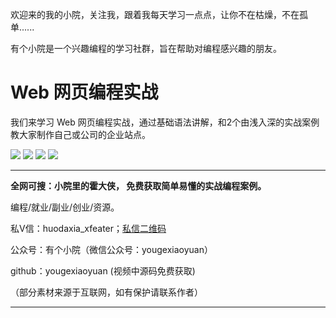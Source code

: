 欢迎来的我的小院，关注我，跟着我每天学习一点点，让你不在枯燥，不在孤单......

有个小院是一个兴趣编程的学习社群，旨在帮助对编程感兴趣的朋友。

# **Web 网页编程实战**
我们来学习 Web 网页编程实战，通过基础语法讲解，和2个由浅入深的实战案例教大家制作自己或公司的企业站点。

![](https://ucc.alicdn.com/pic/developer-ecology/cf3c68598de74711ba622346dab21cd0.png)
![](https://ucc.alicdn.com/pic/developer-ecology/194ee540684e4ba389375c889d3284d4.png)
![](https://ucc.alicdn.com/pic/developer-ecology/5af21af652504565894378557af79739.png)
![](https://ucc.alicdn.com/pic/developer-ecology/795bbf11eaf94087b9fc84dd0cc8be96.png)



****************************************************************************
**全网可搜：小院里的霍大侠， 免费获取简单易懂的实战编程案例。**

编程/就业/副业/创业/资源。

私V信：huodaxia_xfeater；[私信二维码](http://www.yougexiaoyuan.com/images/weixin_huodaxia.jpg)

公众号：有个小院（微信公众号：yougexiaoyuan）

github：yougexiaoyuan (视频中源码免费获取)

（部分素材来源于互联网，如有保护请联系作者）
****************************************************************************
